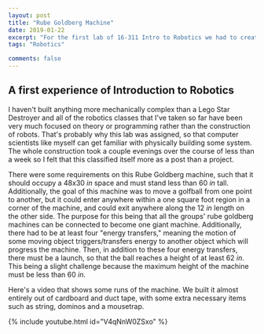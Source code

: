 ```yaml
---
layout: post
title: "Rube Goldberg Machine"
date: 2019-01-22
excerpt: "For the first lab of 16-311 Intro to Robotics we had to create a Rube Goldberg Machine out of materials we could scrounge up around campus"
tags: "Robotics"

comments: false
---
```


## A first experience of Introduction to Robotics

I haven't built anything more mechanically complex than a Lego
Star Destroyer and all of the robotics classes that I've taken so far
have been very much focused on theory or programming rather than the 
construction of robots. That's probably why this lab was assigned, so
that computer scientists like myself can get familiar with physically
building some system. The whole construction took a couple evenings over
the course of less than a week so I felt that this classified itself 
more as a post than a project.  

There were some requirements on this Rube Goldberg machine, such that
it should occupy a 48x30 *in* space and must stand less than 60 *in* tall.
Additionally, the goal of this machine was to move a golfball from
one point to another, but it could enter anywhere within a one square
foot region in a corner of the machine, and could exit anywhere along the
12 *in* length on the other side. The purpose for this being that all the
groups' rube goldberg machines can be connected to become one giant machine.
Additionally, there had to be at least four "energy transfers," meaning
the motion of some moving object triggers/transfers energy
to another object which will progress the machine. Then, in addition to
these four energy transfers, there must be a launch, so that the ball
reaches a height of at least 62 *in*. This being a slight challenge because
the maximum height of the machine must be less than 60 *in*. 

Here's a video that shows some runs of the machine. We built it almost
entirely out of cardboard and duct tape, with some extra necessary
items such as string, dominos and a mousetrap. 

{% include youtube.html id="V4qNnW0ZSxo" %}
